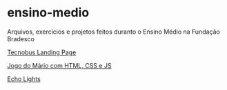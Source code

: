 # ensino-medio
 Arquivos, exercícios e projetos feitos duranto o Ensino Médio na Fundação Bradesco

<a href="https://jaojogadez.github.io/ensino-medio/1º Série - ADW\tecnobus">Tecnobus Landing Page</a>

<a href="https://jaojogadez.github.io/ensino-medio/\2º Série - STI\Prof. Lucas\HTMLs\Projetos\Jogo do Mario\">Jogo do Mário com HTML, CSS e JS</a>

<a href="https://jaojogadez.github.io/ensino-medio/\2º Série - STI\Prof. Lucas\2º Semestre\Projeto - EchoLigths Atualizado Oficial">Echo Lights</a>


